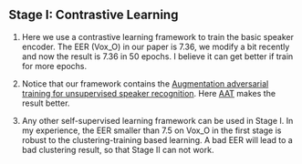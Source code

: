 ## Stage I: Contrastive Learning

1) Here we use a contrastive learning framework to train the basic speaker encoder. The EER (Vox_O) in our paper is 7.36, we modify a bit recently and now the result is 7.36 in 50 epochs. I believe it can get better if train for more epochs.

2) Notice that our framework contains the [Augmentation adversarial training for unsupervised speaker recognition](https://arxiv.org/pdf/2007.12085.pdf]). Here [AAT](https://github.com/joonson/voxceleb_unsupervised) makes the result better.

3) Any other self-supervised learning framework can be used in Stage I. In my experience, the EER smaller than 7.5 on Vox_O in the first stage is robust to the clustering-training based learning. A bad EER will lead to a bad clustering result, so that Stage II can not work.
